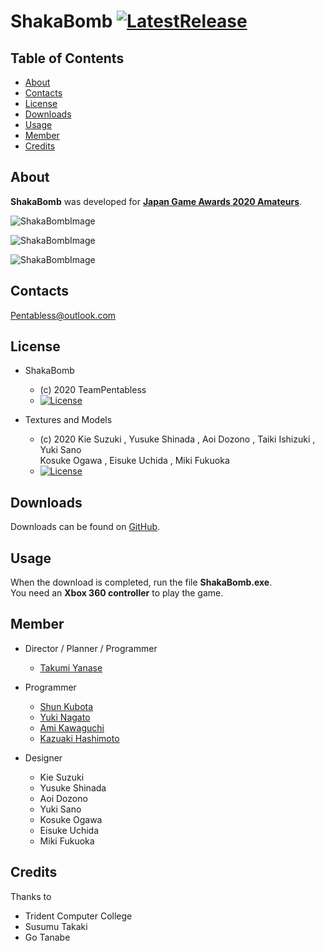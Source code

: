 # ShakaBomb [![LatestRelease](https://img.shields.io/badge/LatestRelease-v2.0.1-success.svg?style=popout-square)](https://github.com/Pentabless/ShakaBomb/releases/tag/v2.0.1)

## Table of Contents

* [About](#about)
* [Contacts](#contacts)
* [License](#license)
* [Downloads](#downloads)
* [Usage](#usage)
* [Member](#member)
* [Credits](#credits)


## About

**ShakaBomb** was developed for [**Japan Game Awards 2020 Amateurs**](https://awards.cesa.or.jp/amateur/index.html).

<p><img src="https://github.com/Trident-CESA2020/CESA2020-ShakaBomb/blob/Images/Images/Title.png?raw=true" alt="ShakaBombImage" /></p>

<p><img src="https://github.com/Trident-CESA2020/CESA2020-ShakaBomb/blob/Images/Images/Image02.png?raw=true" alt="ShakaBombImage" /></p>

<p><img src="https://github.com/Trident-CESA2020/CESA2020-ShakaBomb/blob/Images/Images/Image01.png?raw=true" alt="ShakaBombImage" /></p>


## Contacts

Pentabless@outlook.com


## License

* ShakaBomb
  - (c) 2020 TeamPentabless
  - [![License](https://img.shields.io/badge/License-MIT-blue.svg?style=popout-square)](https://opensource.org/licenses/mit-license.php)
  
* Textures and Models
  - (c) 2020 Kie Suzuki , Yusuke Shinada , Aoi Dozono , Taiki Ishizuki , Yuki Sano  
  Kosuke Ogawa , Eisuke Uchida , Miki Fukuoka
  - [![License](https://img.shields.io/badge/License-CC%20BY--NC--ND%204.0-yellow.svg?style=popout-square)](https://creativecommons.org/licenses/by-nc-nd/4.0/legalcode)


## Downloads

Downloads can be found on [GitHub](https://github.com/Pentabless/ShakaBomb/releases).  


## Usage

When the download is completed, run the file **ShakaBomb.exe**.  
You need an **Xbox 360 controller** to play the game.


## Member

* Director / Planner / Programmer
  - [Takumi Yanase](https://github.com/TakumiYanase)

* Programmer
  - [Shun Kubota](https://github.com/KubotaP)
  - [Yuki Nagato](https://github.com/onievui)
  - [Ami Kawaguchi](https://github.com/PinkStarWarrior)
  - [Kazuaki Hashimoto](https://github.com/kazu1184)

* Designer
  - Kie Suzuki
  - Yusuke Shinada
  - Aoi Dozono
  - Yuki Sano
  - Kosuke Ogawa
  - Eisuke Uchida
  - Miki Fukuoka
  

## Credits

Thanks to

* Trident Computer College
* Susumu Takaki
* Go Tanabe

